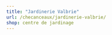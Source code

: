 ```yaml
---
title: "Jardinerie Valbrie"
url: /checanceaux/jardinerie-valbrie/
shop: centre de jardinage
---
```

